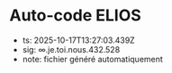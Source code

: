 # Auto-code ELIOS
- ts: 2025-10-17T13:27:03.439Z
- sig: ∞.je.toi.nous.432.528
- note: fichier généré automatiquement